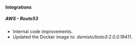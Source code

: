 
#### Integrations
##### AWS - Route53
- Internal code improvements.
- Updated the Docker image to: *demisto/boto3:2.0.0.19411*.


